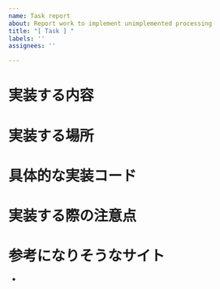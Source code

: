```yaml
---
name: Task report
about: Report work to implement unimplemented processing
title: "[ Task ] "
labels: ''
assignees: ''

---
```


# 実装する内容
# 実装する場所
# 具体的な実装コード
# 実装する際の注意点
# 参考になりそうなサイト
-
